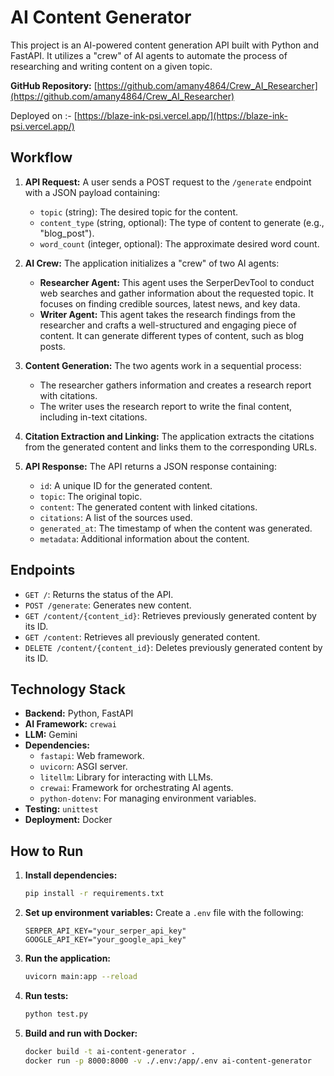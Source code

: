 # AI Content Generator

This project is an AI-powered content generation API built with Python and FastAPI. It utilizes a "crew" of AI agents to automate the process of researching and writing content on a given topic.

**GitHub Repository:** [https://github.com/amany4864/Crew_AI_Researcher](https://github.com/amany4864/Crew_AI_Researcher)

Deployed on :- [https://blaze-ink-psi.vercel.app/](https://blaze-ink-psi.vercel.app/)


## Workflow

1.  **API Request:** A user sends a POST request to the `/generate` endpoint with a JSON payload containing:
    *   `topic` (string): The desired topic for the content.
    *   `content_type` (string, optional): The type of content to generate (e.g., "blog\_post").
    *   `word_count` (integer, optional): The approximate desired word count.

2.  **AI Crew:** The application initializes a "crew" of two AI agents:
    *   **Researcher Agent:** This agent uses the SerperDevTool to conduct web searches and gather information about the requested topic. It focuses on finding credible sources, latest news, and key data.
    *   **Writer Agent:** This agent takes the research findings from the researcher and crafts a well-structured and engaging piece of content. It can generate different types of content, such as blog posts.

3.  **Content Generation:** The two agents work in a sequential process:
    *   The researcher gathers information and creates a research report with citations.
    *   The writer uses the research report to write the final content, including in-text citations.

4.  **Citation Extraction and Linking:** The application extracts the citations from the generated content and links them to the corresponding URLs.

5.  **API Response:** The API returns a JSON response containing:
    *   `id`: A unique ID for the generated content.
    *   `topic`: The original topic.
    *   `content`: The generated content with linked citations.
    *   `citations`: A list of the sources used.
    *   `generated_at`: The timestamp of when the content was generated.
    *   `metadata`: Additional information about the content.

## Endpoints

*   `GET /`: Returns the status of the API.
*   `POST /generate`: Generates new content.
*   `GET /content/{content_id}`: Retrieves previously generated content by its ID.
*   `GET /content`: Retrieves all previously generated content.
*   `DELETE /content/{content_id}`: Deletes previously generated content by its ID.

## Technology Stack

*   **Backend:** Python, FastAPI
*   **AI Framework:** `crewai`
*   **LLM:** Gemini
*   **Dependencies:**
    *   `fastapi`: Web framework.
    *   `uvicorn`: ASGI server.
    *   `litellm`: Library for interacting with LLMs.
    *   `crewai`: Framework for orchestrating AI agents.
    *   `python-dotenv`: For managing environment variables.
*   **Testing:** `unittest`
*   **Deployment:** Docker

## How to Run

1.  **Install dependencies:**
    ```bash
    pip install -r requirements.txt
    ```
2.  **Set up environment variables:** Create a `.env` file with the following:
    ```
    SERPER_API_KEY="your_serper_api_key"
    GOOGLE_API_KEY="your_google_api_key"
    ```
3.  **Run the application:**
    ```bash
    uvicorn main:app --reload
    ```
4.  **Run tests:**
    ```bash
    python test.py
    ```
5.  **Build and run with Docker:**
    ```bash
    docker build -t ai-content-generator .
    docker run -p 8000:8000 -v ./.env:/app/.env ai-content-generator
    ```
